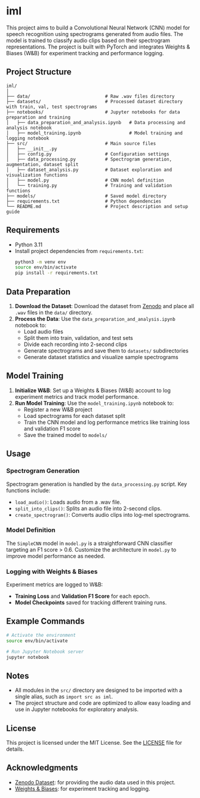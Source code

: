 # iml

This project aims to build a Convolutional Neural Network (CNN) model for speech recognition using spectrograms generated from audio files. The model is trained to classify audio clips based on their spectrogram representations. The project is built with PyTorch and integrates Weights & Biases (W&B) for experiment tracking and performance logging.

## Project Structure

```plaintext
iml/
│
├── data/                            # Raw .wav files directory
├── datasets/                        # Processed dataset directory with train, val, test spectrograms
├── notebooks/                       # Jupyter notebooks for data preparation and training
│   ├── data_preparation_and_analysis.ipynb   # Data processing and analysis notebook
│   ├── model_training.ipynb                  # Model training and logging notebook
├── src/                             # Main source files
│   ├── __init__.py
│   ├── config.py                    # Configuration settings
│   ├── data_processing.py           # Spectrogram generation, augmentation, dataset split
│   ├── dataset_analysis.py          # Dataset exploration and visualization functions
│   ├── model.py                     # CNN model definition
│   └── training.py                  # Training and validation functions
├── models/                          # Saved model directory
├── requirements.txt                 # Python dependencies
└── README.md                        # Project description and setup guide
```

## Requirements

- Python 3.11
- Install project dependencies from `requirements.txt`:
  ```bash
  python3 -m venv env
  source env/bin/activate
  pip install -r requirements.txt
  ```

## Data Preparation

1. **Download the Dataset**: Download the dataset from [Zenodo](https://zenodo.org/records/4660670) and place all `.wav` files in the `data/` directory.
2. **Process the Data**: Use the `data_preparation_and_analysis.ipynb` notebook to:
   - Load audio files
   - Split them into train, validation, and test sets
   - Divide each recording into 2-second clips
   - Generate spectrograms and save them to `datasets/` subdirectories
   - Generate dataset statistics and visualize sample spectrograms

## Model Training

1. **Initialize W&B**: Set up a Weights & Biases (W&B) account to log experiment metrics and track model performance.
2. **Run Model Training**: Use the `model_training.ipynb` notebook to:
   - Register a new W&B project
   - Load spectrograms for each dataset split
   - Train the CNN model and log performance metrics like training loss and validation F1 score
   - Save the trained model to `models/`

## Usage

### Spectrogram Generation

Spectrogram generation is handled by the `data_processing.py` script. Key functions include:
- `load_audio()`: Loads audio from a .wav file.
- `split_into_clips()`: Splits an audio file into 2-second clips.
- `create_spectrogram()`: Converts audio clips into log-mel spectrograms.

### Model Definition

The `SimpleCNN` model in `model.py` is a straightforward CNN classifier targeting an F1 score > 0.6. Customize the architecture in `model.py` to improve model performance as needed.

### Logging with Weights & Biases

Experiment metrics are logged to W&B:
- **Training Loss** and **Validation F1 Score** for each epoch.
- **Model Checkpoints** saved for tracking different training runs.

## Example Commands

```bash
# Activate the environment
source env/bin/activate

# Run Jupyter Notebook server
jupyter notebook
```

## Notes

- All modules in the `src/` directory are designed to be imported with a single alias, such as `import src as iml`.
- The project structure and code are optimized to allow easy loading and use in Jupyter notebooks for exploratory analysis.

## License

This project is licensed under the MIT License. See the [LICENSE](LICENSE) file for details.

## Acknowledgments

- [Zenodo Dataset](https://zenodo.org/records/4660670): for providing the audio data used in this project.
- [Weights & Biases](https://wandb.ai/): for experiment tracking and logging.

